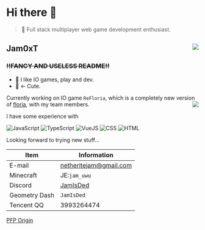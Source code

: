 # Hi there 👋 

> 🎈 Full stack multiplayer web game development enthusiast.

<h2>
  Jam0xT
  <img align="right" src="https://github-readme-stats.vercel.app/api?username=jam0xt&theme=tokyonight&show_icons=true"/>
</h2>

### ~~!!FANCY AND USELESS README!!~~
- 🔷 I like IO games, play and dev.
- 🐛 <- Cute.

Currently working on IO game `ReFloria`, which is a completely new version of [floria](https://github.com/jam0xt/floria), with my team members.
<img align="right" src="https://github-readme-stats.vercel.app/api/top-langs/?username=Jam0xT&layout=donut-vertical&theme=tokyonight"/>

I have some experience with 

![JavaScript](https://img.shields.io/badge/javascript-040017?style=for-the-badge&logo=javascript&logoColor=e173f0)
![TypeScript](https://img.shields.io/badge/typescript-040017?style=for-the-badge&logo=typescript&logoColor=e173f0)
![VueJS](https://img.shields.io/badge/vuejs-040017?style=for-the-badge&logo=vue.js&logoColor=e173f0)
![CSS](https://img.shields.io/badge/css-040017?style=for-the-badge&logo=css&logoColor=e173f0)
![HTML](https://img.shields.io/badge/html-040017?style=for-the-badge&logo=htmx&logoColor=e173f0)

Looking forward to trying new stuff...

| Item | Information |
| ---- | ---- |
| E-mail | netheritejam@gmail.com |
| Minecraft | JE:`jam_uwu` |
| Discord | [JamIsDed](https://discord.com/users/870536362900746250) |
| Geometry Dash | `JamIsDed` |
| Tencent QQ | 3993264474 |

[PFP Origin](https://www.pixiv.net/en/artworks/96286600)
